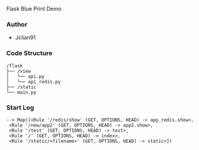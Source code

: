 Flask Blue Print Demo

### Author

- Jclian91

### Code Structure

```
/flask
├── /view
│   └── api.py
│   └── api_redis.py
├── /static
└── main.py
```

### Start Log

```
--> Map([<Rule '/redis/show' (GET, OPTIONS, HEAD) -> app_redis.show>,
 <Rule '/new/app2' (GET, OPTIONS, HEAD) -> app2.show>,
 <Rule '/test' (GET, OPTIONS, HEAD) -> test>,
 <Rule '/' (GET, OPTIONS, HEAD) -> index>,
 <Rule '/static/<filename>' (GET, OPTIONS, HEAD) -> static>])
```